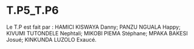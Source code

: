 # T.P5_T.P6
Le T.P  est fait par : HAMICI KISWAYA Danny; PANZU NGUALA Happy; KIVUMI TUTONDELE Nephtali; MIKOBI PIEMA Stéphane; MPAKA BAKESI Josué; KINKUNDA LUZOLO Exaucé. 
